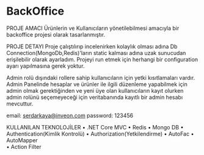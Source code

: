 ﻿# BackOffice
 
PROJE AMACI
Ürünlerin ve Kullanıcıların yönetilebilmesi amacıyla bir backoffice projesi olarak tasarlanmıştır.

PROJE DETAYI
Proje çalıştılırıp incelenirken kolaylık olması adına Db Connection(MongoDb,Redis)'ların static kalması adına uzak sunucudan erişilebilir olarak ayarladım. 
 Projeyi run etmek için herhangi bir configuration ayarı yapılmasına gerek yoktur.

Admin rolü dışındaki rollere sahip kullanıcıların için yetki kısıtlamaları vardır.
Admin Panelinde hesaplar ve ürünler ile ilgili düzenleme yapabilmek için admin olmak gerektiğinden ve yeni üye olan kullanıcıların kayıt olurken admin rolünü seçemeyeceği için 
veritabanında kayıtlı bir admin hesabı mevcuttur.

email: serdarkaya@inveon.com
password: 123456

KULLANILAN TEKNOLOJİLER
•	.NET Core MVC
•	Redis
•	Mongo DB
•	Authentication(Kimlik Kontrolü)
•	Authorization(Yetkilendirme)	•	AutoFac
•	AutoMapper  
•	Action Filter

